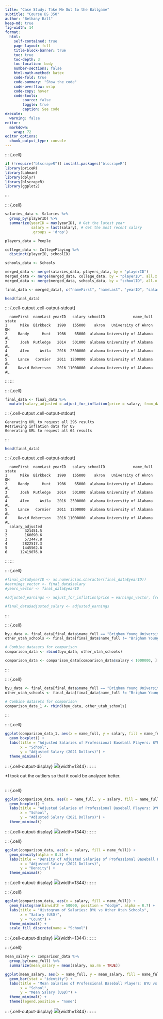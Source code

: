 ```yaml
---
title: "Case Study: Take Me Out to the Ballgame"
subtitle: "Course DS 350"
author: "Bethany Ball"
keep-md: true
fig-width: 14
format:
  html:
    self-contained: true
    page-layout: full
    title-block-banner: true
    toc: true
    toc-depth: 3
    toc-location: body
    number-sections: false
    html-math-method: katex
    code-fold: true
    code-summary: "Show the code"
    code-overflow: wrap
    code-copy: hover
    code-tools:
        source: false
        toggle: true
        caption: See code
execute: 
  warning: false
editor: 
  markdown: 
    wrap: 72
editor_options: 
  chunk_output_type: console
---
```



::: {.cell}

```{.r .cell-code}
if (!require("blscrapeR")) install.packages("blscrapeR")
library(priceR)
library(Lahman)
library(dplyr)
library(blscrapeR)
library(ggplot2)
```
:::

::: {.cell}

```{.r .cell-code}
salaries_data <- Salaries %>%
  group_by(playerID) %>%
  summarize(yearID = max(yearID), # Get the latest year
            salary = last(salary), # Get the most recent salary
            .groups = 'drop')

players_data = People

college_data <- CollegePlaying %>%
  distinct(playerID, schoolID) 

schools_data <- Schools

merged_data <- merge(salaries_data, players_data, by = "playerID")
merged_data <- merge(merged_data, college_data, by = "playerID", all.x = TRUE) # Use all.x to keep all salaries
merged_data <- merge(merged_data, schools_data, by = "schoolID", all.x = TRUE) # Merge with Schools data

final_data <- merged_data[, c("nameFirst", "nameLast", "yearID", "salary", "schoolID", "name_full", "state")]

head(final_data)
```

::: {.cell-output .cell-output-stdout}

```
  nameFirst  nameLast yearID   salary schoolID             name_full state
1      Mike  Birkbeck   1990   155000    akron   University of Akron    OH
2     Randy      Hunt   1986    65000  alabama University of Alabama    AL
3      Josh  Rutledge   2014   501000  alabama University of Alabama    AL
4      Alex     Avila   2016  2500000  alabama University of Alabama    AL
5     Lance   Cormier   2011  1200000  alabama University of Alabama    AL
6     David Robertson   2016 11000000  alabama University of Alabama    AL
```


:::
:::

::: {.cell}

```{.r .cell-code}
final_data <- final_data %>%
  mutate(salary_adjusted = adjust_for_inflation(price = salary, from_date = yearID, country = "US", to_date = 2021))
```

::: {.cell-output .cell-output-stdout}

```
Generating URL to request all 296 results
Retrieving inflation data for US 
Generating URL to request all 64 results
```


:::

```{.r .cell-code}
head(final_data)
```

::: {.cell-output .cell-output-stdout}

```
  nameFirst  nameLast yearID   salary schoolID             name_full state
1      Mike  Birkbeck   1990   155000    akron   University of Akron    OH
2     Randy      Hunt   1986    65000  alabama University of Alabama    AL
3      Josh  Rutledge   2014   501000  alabama University of Alabama    AL
4      Alex     Avila   2016  2500000  alabama University of Alabama    AL
5     Lance   Cormier   2011  1200000  alabama University of Alabama    AL
6     David Robertson   2016 11000000  alabama University of Alabama    AL
  salary_adjusted
1        321451.5
2        160690.6
3        573447.8
4       2822517.3
5       1445562.8
6      12419076.0
```


:::
:::

::: {.cell}

```{.r .cell-code}
#final_data$yearID <- as.numeric(as.character(final_data$yearID))
#earnings_vector <- final_data$salary
#years_vector <- final_data$yearID

#adjusted_earnings <- adjust_for_inflation(price = earnings_vector, from_date = years_vector, country = "US", to_date = 2021)

#final_data$adjusted_salary <- adjusted_earnings
```
:::

::: {.cell}

```{.r .cell-code}
byu_data <- final_data[final_data$name_full == "Brigham Young University", ] 
other_utah_schools <- final_data[final_data$name_full != "Brigham Young University" & final_data$name_full != "College of Eastern Utah" & final_data$state == "UT", ]

# Combine datasets for comparison
comparison_data <- rbind(byu_data, other_utah_schools)

comparison_data <- comparison_data[comparison_data$salary < 1000000, ] 
```
:::

::: {.cell}

```{.r .cell-code}
byu_data <- final_data[final_data$name_full == "Brigham Young University", ] 
other_utah_schools <- final_data[final_data$name_full != "Brigham Young University" & final_data$state == "UT", ]

# Combine datasets for comparison
comparison_data_1 <- rbind(byu_data, other_utah_schools)
```
:::

::: {.cell}

```{.r .cell-code}
ggplot(comparison_data_1, aes(x = name_full, y = salary, fill = name_full)) +
  geom_boxplot() +
  labs(title = "Adjusted Salaries of Professional Baseball Players: BYU vs Other Utah Schools",
       x = "School",
       y = "Adjusted Salary (2021 Dollars)") +
  theme_minimal()
```

::: {.cell-output-display}
![](w6_case_study_files/figure-html/unnamed-chunk-7-1.png){width=1344}
:::
:::

*I took out the outliers so that it could be analyzed better.
<br><br>


::: {.cell}

```{.r .cell-code}
ggplot(comparison_data, aes(x = name_full, y = salary, fill = name_full)) +
  geom_boxplot() +
  labs(title = "Adjusted Salaries of Professional Baseball Players: BYU vs Other Utah Schools",
       x = "School",
       y = "Adjusted Salary (2021 Dollars)") +
  theme_minimal()
```

::: {.cell-output-display}
![](w6_case_study_files/figure-html/unnamed-chunk-8-1.png){width=1344}
:::
:::

::: {.cell}

```{.r .cell-code}
ggplot(comparison_data, aes(x = salary, fill = name_full)) +
  geom_density(alpha = 0.5) +
  labs(title = "Density of Adjusted Salaries of Professional Baseball Players: BYU vs Other Utah Schools",
       x = "Adjusted Salary (2021 Dollars)",
       y = "Density") +
  theme_minimal()
```

::: {.cell-output-display}
![](w6_case_study_files/figure-html/unnamed-chunk-9-1.png){width=1344}
:::
:::

::: {.cell}

```{.r .cell-code}
ggplot(comparison_data, aes(x = salary, fill = name_full)) +
  geom_histogram(binwidth = 50000, position = "dodge", alpha = 0.7) +
  labs(title = "Histogram of Salaries: BYU vs Other Utah Schools",
       x = "Salary (USD)",
       y = "Count") +
  theme_minimal() +
  scale_fill_discrete(name = "School")
```

::: {.cell-output-display}
![](w6_case_study_files/figure-html/unnamed-chunk-10-1.png){width=1344}
:::
:::

::: {.cell}

```{.r .cell-code}
mean_salary <- comparison_data %>%
  group_by(name_full) %>%
  summarize(mean_salary = mean(salary, na.rm = TRUE))

ggplot(mean_salary, aes(x = name_full, y = mean_salary, fill = name_full)) +
  geom_bar(stat = "identity") +
  labs(title = "Mean Salaries of Professional Baseball Players: BYU vs Other Utah Schools",
       x = "School",
       y = "Mean Salary (USD)") +
  theme_minimal() +
  theme(legend.position = "none")
```

::: {.cell-output-display}
![](w6_case_study_files/figure-html/unnamed-chunk-11-1.png){width=1344}
:::
:::
